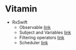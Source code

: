 # Vitamin

- RxSwift
  - Observable [link](https://gist.github.com/torpedo87/9d50e11a181c291a06035046447c559d)
  - Subject and Variables [link](https://gist.github.com/torpedo87/332b33c3fa07f3e8aae9bcf9b8a38f1a)
  - Filtering operators [link](https://gist.github.com/torpedo87/64fca75cdb6ea80491ca747b11f88cb2)
  - Scheduler [link](https://gist.github.com/torpedo87/7b222355ee387df5a9c89a5146a7d5be)
